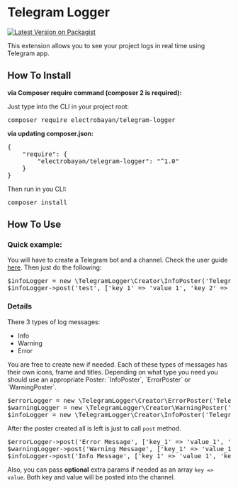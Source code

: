 # Telegram Logger
[![Latest Version on Packagist](https://img.shields.io/badge/packagist-v1.0.2-green)](https://packagist.org/packages/electrobayan/telegram-logger)
<p>
This extension allows you to see your project logs in real time using Telegram app.
</p>

## How To Install
<b>via Composer require command (composer 2 is required):</b>

Just type into the CLI in your project root:
<pre>composer require electrobayan/telegram-logger</pre>

<b>via updating composer.json:</b>
<pre>
{
    "require": {
        "electrobayan/telegram-logger": "^1.0"
    }
}
</pre>
Then run in you CLI:
<pre>
composer install
</pre>

## How To Use
### Quick example:
You will have to create a Telegram bot and a channel. Check the user guide <a href="https://core.telegram.org/bots">here</a>.
Then just do the following:
<pre>
$infoLogger = new \TelegramLogger\Creator\InfoPoster('Telegram Key Goes here', '@your_telegram_channel_name');
$infoLogger->post('test', ['key_1' => 'value_1', 'key_2' => 'value_2']);
</pre>

### Details
There 3 types of log messages:
<ul>
    <li>Info</li>
    <li>Warning</li>
    <li>Error</li>
</ul>
You are free to create new if needed.
Each of these types of messages has their own icons, frame and titles. Depending on what type you need you should use an appropriate Poster: `InfoPoster`, `ErrorPoster` or `WarningPoster`.

<pre>
$errorLogger = new \TelegramLogger\Creator\ErrorPoster('Telegram Key Goes here', '@your_telegram_channel_name');
$warningLogger = new \TelegramLogger\Creator\WarningPoster('Telegram Key Goes here', '@your_telegram_channel_name');
$infoLogger = new \TelegramLogger\Creator\InfoPoster('Telegram Key Goes here', '@your_telegram_channel_name');
</pre>

After the poster created all is left is just to call `post` method.
<pre>
$errorLogger->post('Error Message', ['key_1' => 'value_1', 'key_2' => 'value_2']);
$warningLogger->post('Warning Message', ['key_1' => 'value_1', 'key_2' => 'value_2']);
$infoLogger->post('Info Message', ['key_1' => 'value_1', 'key_2' => 'value_2']);
</pre>

Also, you can pass <b>optional</b> extra params if needed as an array `key => value`. Both key and value will be posted into the channel.
